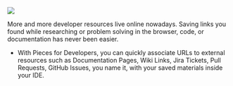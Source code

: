 [//]: # (title: Related Links, External Resources, and Reference Materials)

![](ADDING_RELATED_LINK.gif)

More and more developer resources live online nowadays. Saving links you found while researching or problem solving in the browser, code, or documentation has never been easier.
- With Pieces for Developers, you can quickly associate URLs to external resources such as Documentation Pages, Wiki Links, Jira Tickets, Pull Requests, GitHub Issues, you name it, with your saved materials inside your IDE.
